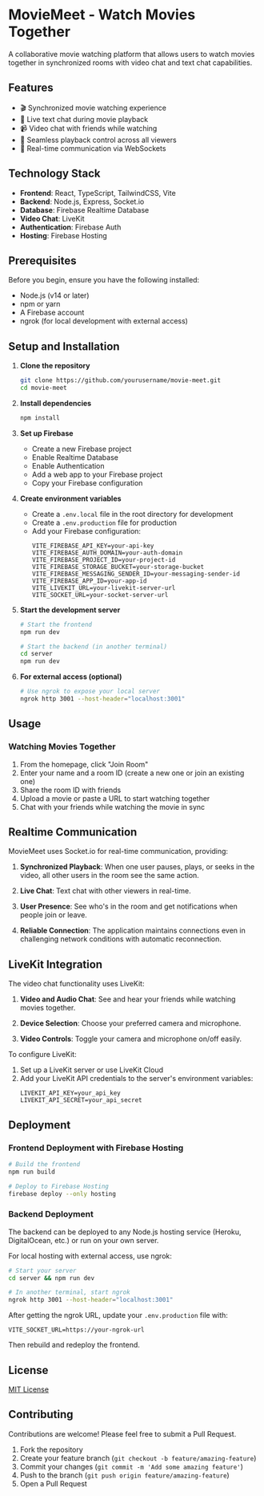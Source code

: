 # MovieMeet - Watch Movies Together

A collaborative movie watching platform that allows users to watch movies together in synchronized rooms with video chat and text chat capabilities.

## Features

- 🎬 Synchronized movie watching experience
- 💬 Live text chat during movie playback
- 📹 Video chat with friends while watching 
- 🔄 Seamless playback control across all viewers
- 🚀 Real-time communication via WebSockets

## Technology Stack

- **Frontend**: React, TypeScript, TailwindCSS, Vite
- **Backend**: Node.js, Express, Socket.io
- **Database**: Firebase Realtime Database
- **Video Chat**: LiveKit
- **Authentication**: Firebase Auth
- **Hosting**: Firebase Hosting

## Prerequisites

Before you begin, ensure you have the following installed:
- Node.js (v14 or later)
- npm or yarn
- A Firebase account
- ngrok (for local development with external access)

## Setup and Installation

1. **Clone the repository**
   ```bash
   git clone https://github.com/yourusername/movie-meet.git
   cd movie-meet
   ```

2. **Install dependencies**
   ```bash
   npm install
   ```

3. **Set up Firebase**
   - Create a new Firebase project
   - Enable Realtime Database
   - Enable Authentication
   - Add a web app to your Firebase project
   - Copy your Firebase configuration

4. **Create environment variables**
   - Create a `.env.local` file in the root directory for development
   - Create a `.env.production` file for production
   - Add your Firebase configuration:
     ```
     VITE_FIREBASE_API_KEY=your-api-key
     VITE_FIREBASE_AUTH_DOMAIN=your-auth-domain
     VITE_FIREBASE_PROJECT_ID=your-project-id
     VITE_FIREBASE_STORAGE_BUCKET=your-storage-bucket
     VITE_FIREBASE_MESSAGING_SENDER_ID=your-messaging-sender-id
     VITE_FIREBASE_APP_ID=your-app-id
     VITE_LIVEKIT_URL=your-livekit-server-url
     VITE_SOCKET_URL=your-socket-server-url
     ```

5. **Start the development server**
   ```bash
   # Start the frontend
   npm run dev
   
   # Start the backend (in another terminal)
   cd server
   npm run dev
   ```

6. **For external access (optional)**
   ```bash
   # Use ngrok to expose your local server
   ngrok http 3001 --host-header="localhost:3001"
   ```

## Usage

### Watching Movies Together
1. From the homepage, click "Join Room"
2. Enter your name and a room ID (create a new one or join an existing one)
3. Share the room ID with friends
4. Upload a movie or paste a URL to start watching together
5. Chat with your friends while watching the movie in sync

## Realtime Communication

MovieMeet uses Socket.io for real-time communication, providing:

1. **Synchronized Playback**: When one user pauses, plays, or seeks in the video, all other users in the room see the same action.

2. **Live Chat**: Text chat with other viewers in real-time.

3. **User Presence**: See who's in the room and get notifications when people join or leave.

4. **Reliable Connection**: The application maintains connections even in challenging network conditions with automatic reconnection.

## LiveKit Integration

The video chat functionality uses LiveKit:

1. **Video and Audio Chat**: See and hear your friends while watching movies together.

2. **Device Selection**: Choose your preferred camera and microphone.

3. **Video Controls**: Toggle your camera and microphone on/off easily.

To configure LiveKit:

1. Set up a LiveKit server or use LiveKit Cloud
2. Add your LiveKit API credentials to the server's environment variables:
   ```
   LIVEKIT_API_KEY=your_api_key
   LIVEKIT_API_SECRET=your_api_secret
   ```

## Deployment

### Frontend Deployment with Firebase Hosting
```bash
# Build the frontend
npm run build

# Deploy to Firebase Hosting
firebase deploy --only hosting
```

### Backend Deployment
The backend can be deployed to any Node.js hosting service (Heroku, DigitalOcean, etc.) or run on your own server.

For local hosting with external access, use ngrok:
```bash
# Start your server
cd server && npm run dev

# In another terminal, start ngrok
ngrok http 3001 --host-header="localhost:3001"
```

After getting the ngrok URL, update your `.env.production` file with:
```
VITE_SOCKET_URL=https://your-ngrok-url
```

Then rebuild and redeploy the frontend.

## License

[MIT License](LICENSE)

## Contributing

Contributions are welcome! Please feel free to submit a Pull Request.

1. Fork the repository
2. Create your feature branch (`git checkout -b feature/amazing-feature`)
3. Commit your changes (`git commit -m 'Add some amazing feature'`)
4. Push to the branch (`git push origin feature/amazing-feature`)
5. Open a Pull Request 